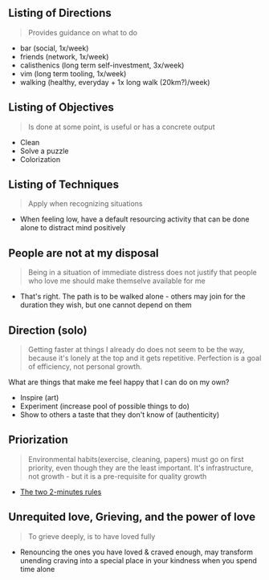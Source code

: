 ## Listing of Directions
> Provides guidance on what to do

* bar (social, 1x/week)
* friends (network, 1x/week)
* calisthenics (long term self-investment, 3x/week)
* vim (long term tooling, 1x/week)
* walking (healthy, everyday + 1x long walk (20km?)/week)

## Listing of Objectives
> Is done at some point, is useful or has a concrete output

* Clean
* Solve a puzzle
* Colorization

## Listing of Techniques
> Apply when recognizing situations

* When feeling low, have a default resourcing activity that can be done alone to distract mind positively

## People are not at my disposal
> Being in a situation of immediate distress does not justify that people who love me should make themselve available for me

* That's right. The path is to be walked alone - others may join for the duration they wish, but one cannot depend on them

## Direction (solo)
> Getting faster at things I already do does not seem to be the way, because it's lonely at the top and it gets repetitive. Perfection is a goal of efficiency, not personal growth.

What are things that make me feel happy that I can do on my own?
* Inspire (art)
* Experiment (increase pool of possible things to do)
* Show to others a taste that they don't know of (authenticity)

## Priorization
> Environmental habits(exercise, cleaning, papers) must go on first priority, even though they are the least important. It's infrastructure, not growth - but it is a pre-requisite for quality growth

* [The two 2-minutes rules](https://youtu.be/0CmtDk-joT4)

## Unrequited love, Grieving, and the power of love
> To grieve deeply, is to have loved fully

* Renouncing the ones you have loved & craved enough, may transform unending craving into a special place in your kindness when you spend time alone
